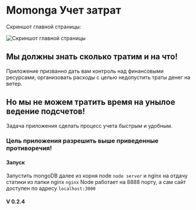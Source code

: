 # Momonga Учет затрат

Скриншот главной страницы:

![Скриншот главной страницы](https://4.bp.blogspot.com/-w2J87z4KVlY/WP8zQ-CVTwI/AAAAAAAAAe8/VonnVbod4E4i7IYw8lGiviMJiqX-omieQCEw/s1600/momonga-main-page_v.0.0.1.jpg "Скриншот главной страницы")

## Мы должны знать сколько тратим и на что!
Приложение призванно дать вам контроль над финансовыми ресурсами, организовать расходы с целью недопустить траты денег на ветер. 
## Но мы не можем тратить время на унылое ведение подсчетов!
Задача приложения сделать процесс учета быстрым и удобным.
    
### Цель приложения разрешить выше приведенные противоречия!

#### Запуск
Запустить mongoDB далее из корня node `node server` и nginx на отдачу статики из папки nginx `nginx`
Node работает на 8888 порту, а сам сайт доступен по адресу `localhost:3000`

#### V 0.2.4